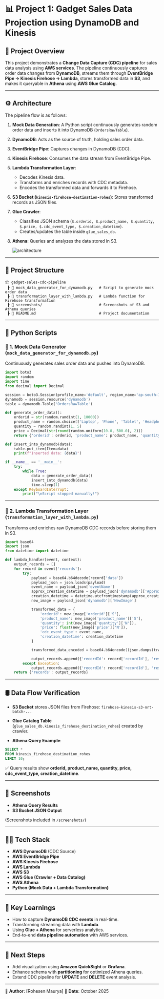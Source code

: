 # 📊 Project 1: Gadget Sales Data Projection using DynamoDB and Kinesis

## 🚀 Project Overview

This project demonstrates a **Change Data Capture (CDC) pipeline** for sales data analysis using **AWS services**.
The pipeline continuously captures order data changes from **DynamoDB**, streams them through **EventBridge Pipe → Kinesis Firehose → Lambda**, stores transformed data in **S3**, and makes it queryable in **Athena** using **AWS Glue Catalog**.

---

## ⚙️ Architecture

The pipeline flow is as follows:

1. **Mock Data Generation**: A Python script continuously generates random order data and inserts it into DynamoDB (`OrdersRawTable`).
2. **DynamoDB**: Acts as the source of truth, holding sales order data.
3. **EventBridge Pipe**: Captures changes in DynamoDB (CDC).
4. **Kinesis Firehose**: Consumes the data stream from EventBridge Pipe.
5. **Lambda Transformation Layer**:

   * Decodes Kinesis data.
   * Transforms and enriches records with CDC metadata.
   * Encodes the transformed data and forwards it to Firehose.
6. **S3 Bucket (`kinesis-firehose-destination-rohes`)**: Stores transformed records as JSON files.
7. **Glue Crawler**:

   * Classifies JSON schema (`$.orderid, $.product_name, $.quantity, $.price, $.cdc_event_type, $.creation_datetime`).
   * Creates/updates the table inside `glue_sales_db`.
8. **Athena**: Queries and analyzes the data stored in S3.

   ![architecture](architecture.png)
---

## 📂 Project Structure

```
📦 gadget-sales-cdc-pipeline
 ┣ 📜 mock_data_generator_for_dynamodb.py   # Script to generate mock order data
 ┣ 📜 transformation_layer_with_lambda.py   # Lambda function for Firehose transformation
 ┣ 📂 screenshots/                          # Screenshots of S3 and Athena queries
 ┣ 📜 README.md                             # Project documentation
```

---

## 📝 Python Scripts

### 🔹 1. Mock Data Generator (`mock_data_generator_for_dynamodb.py`)

Continuously generates sales order data and pushes into DynamoDB.

```python
import boto3
import random
import time
from decimal import Decimal

session = boto3.Session(profile_name='default', region_name='ap-south-1')
dynamodb = session.resource('dynamodb')
table = dynamodb.Table('OrdersRawTable')

def generate_order_data():
    orderid = str(random.randint(1, 10000))
    product_name = random.choice(['Laptop', 'Phone', 'Tablet', 'Headphones', 'Charger'])
    quantity = random.randint(1, 5)
    price = Decimal(str(round(random.uniform(10.0, 500.0), 2)))
    return {'orderid': orderid, 'product_name': product_name, 'quantity': quantity, 'price': price}

def insert_into_dynamodb(data):
    table.put_item(Item=data)
    print(f"Inserted data: {data}")

if __name__ == '__main__':
    try:
        while True:
            data = generate_order_data()
            insert_into_dynamodb(data)
            time.sleep(1)
    except KeyboardInterrupt:
        print("\nScript stopped manually!")
```

---

### 🔹 2. Lambda Transformation Layer (`transformation_layer_with_lambda.py`)

Transforms and enriches raw DynamoDB CDC records before storing them in S3.

```python
import base64
import json
from datetime import datetime

def lambda_handler(event, context):
    output_records = []
    for record in event['records']:
        try:
            payload = base64.b64decode(record['data'])
            payload_json = json.loads(payload)
            event_name = payload_json['eventName']
            approx_creation_datetime = payload_json['dynamodb']['ApproximateCreationDateTime']
            creation_datetime = datetime.utcfromtimestamp(approx_creation_datetime).isoformat() + 'Z'
            new_image = payload_json['dynamodb']['NewImage']

            transformed_data = {
                'orderid': new_image['orderid']['S'],
                'product_name': new_image['product_name']['S'],
                'quantity': int(new_image['quantity']['N']),
                'price': float(new_image['price']['N']),
                'cdc_event_type': event_name,
                'creation_datetime': creation_datetime
            }

            transformed_data_encoded = base64.b64encode((json.dumps(transformed_data) + '\n').encode('utf-8')).decode('utf-8')

            output_records.append({'recordId': record['recordId'], 'result': 'Ok', 'data': transformed_data_encoded})
        except Exception:
            output_records.append({'recordId': record['recordId'], 'result': 'ProcessingFailed', 'data': record['data']})
    return {'records': output_records}
```

---

## 🛢️ Data Flow Verification

* **S3 Bucket** stores JSON files from Firehose:
  `firehose-kinesis-s3-nrt-batch-...`

* **Glue Catalog Table** (`glue_sales_db.kinesis_firehose_destination_rohes`) created by crawler.

* **Athena Query Example**:

```sql
SELECT * 
FROM kinesis_firehose_destination_rohes
LIMIT 10;
```

✅ Query results show **orderid, product_name, quantity, price, cdc_event_type, creation_datetime**.

---

## 📸 Screenshots

* **Athena Query Results**
* **S3 Bucket JSON Output**

(Screenshots included in `/screenshots/`)

---

## 🧑‍💻 Tech Stack

* **AWS DynamoDB** (CDC Source)
* **AWS EventBridge Pipe**
* **AWS Kinesis Firehose**
* **AWS Lambda**
* **AWS S3**
* **AWS Glue (Crawler + Data Catalog)**
* **AWS Athena**
* **Python (Mock Data + Lambda Transformation)**

---

## 🎯 Key Learnings

* How to capture **DynamoDB CDC events** in real-time.
* Transforming streaming data with **Lambda**.
* Using **Glue + Athena** for serverless analytics.
* End-to-end **data pipeline automation** with AWS services.

---

## 📌 Next Steps

* Add visualization using **Amazon QuickSight** or **Grafana**.
* Enhance schema with **partitioning** for optimized Athena queries.
* Extend CDC pipeline for **UPDATE** and **DELETE** event analysis.

---

🔗 **Author:** [Rohesen Maurya]
📅 **Date:** October 2025
